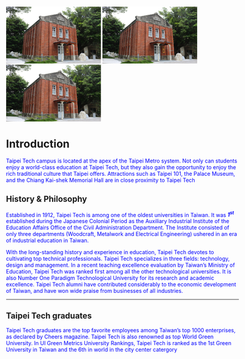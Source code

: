 <html lang="en">
<head>
    <meta charset="UTF-8">
    <meta name="viewport" content="width=device-width, initial-scale=1.0">
    <meta http-equiv="X-UA-Compatible" content="ie=edge">
    <title>Taipei TECH</title>
    <style type="text/css">
        div{
            position: absolute;
            width: 80%;
            top: 10%;
            left: 10%;
        }
        super{
            font-weight: bold;
            font-style: italic;
        }
        p{
            color: blue;
        }
    </style>
</head>
<body>
    <div>
        <div style="position: relative;">
            <img src="page_history.jpg" style="width:250px;height:150px;"/>
            <img src="page_history.jpg" style="width:250px;height:150px;"/>
            <img src="page_history.jpg" style="width:250px;height:150px;"/>
        </div>
        <div style="position: relative;">
            <h1>Introduction</h1>
            <p>
                Taipei Tech campus is located at the apex of the Taipei Metro system. Not only can students enjoy a world-class
                education at Taipei Tech, but they also gain the opportunity to enjoy the rich traditional culture that Taipei offers.
                Attractions such as Taipei 101, the Palace Museum, and the Chiang Kai-shek Memorial Hall are in close
                proximity to Taipei Tech
            </p>
            <h2>History & Philosophy</h2>
            <p>
                Established in 1912, Taipei Tech is among one of the oldest universities in Taiwan. It was <super>1<sup>st</sup></super> established during
                the Japanese Colonial Period as the Auxiliary Industrial Institute of the Education Affairs Office of the Civil
                Administration Department. The Institute consisted of only three departments (Woodcraft, Metalwork and
                Electrical Engineering) ushered in an era of industrial education in Taiwan.
            </p>
            <p>
                With the long-standing history and experience in education, Taipei Tech devotes to cultivating top technical
                professionals. Taipei Tech specializes in three fields: technology, design and management. In a recent teaching
                excellence evaluation by Taiwan’s Ministry of Education, Taipei Tech was ranked first among all the other
                technological universities. It is also Number One Paradigm Technological University for its research and academic
                excellence. Taipei Tech alumni have contributed considerably to the economic development of Taiwan, and have
                won wide praise from businesses of all industries.
            </p>
            <hr/>
            <h2>Taipei Tech graduates</h2>
            <p>
                Taipei Tech graduates are the top favorite employees among Taiwan’s top 1000 enterprises, as declared by Cheers
                magazine. Taipei Tech is also renowned as top World Green University. In UI Green Metrics University Rankings,
                Taipei Tech is ranked as the 1st Green University in Taiwan and the 6th in world in the city center catergory
            </p>
        </div>
    </div>
</body>
</html>
